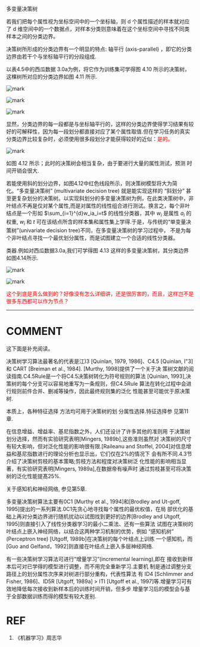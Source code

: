 


多变量决策树


若我们把每个属性视为坐标空间中的一个坐标轴，则 d 个属性描述的样本就对应了 d 维空间中的一个数据点，对样本分类则意味着在这个坐标空间中寻找不同类样本之间的分类边界。

决策树所形成的分类边界有一个明显的特点: 轴平行 (axis-parallel) ，即它的分类边界由若干个与坐标轴平行的分段组成.

以表4.5中的西瓜数据 3.0a为例，将它作为训练集可学得图 4.10 所示的决策树，这棵树所对应的分类边界如图 4.11 所示.

![mark](http://pacdb2bfr.bkt.clouddn.com/blog/image/180626/i3K079JdCK.png?imageslim)

![mark](http://pacdb2bfr.bkt.clouddn.com/blog/image/180626/9e1K4FLaDl.png?imageslim)

![mark](http://pacdb2bfr.bkt.clouddn.com/blog/image/180626/F1KD67GAd3.png?imageslim)


显然，分类边界的每一段都是与坐标轴平行的，这样的分类边界使得学习结果有较好的可解释性，因为每一段划分都直接对应了某个属性取值.但在学习任务的真实分类边界比较复杂时，必须使用很多段划分才能获得较好的近似：<span style="color:red;">是的。</span>

![mark](http://pacdb2bfr.bkt.clouddn.com/blog/image/180626/c63llmg2kJ.png?imageslim)

如图 4.12 所示；此时的决策树会相当复杂，由于要进行大量的属性测试，预测 时间开销会很大.

若能使用斜的划分边界，如图4.12中红色线段所示，则决策树模型将大为简化。“多变量决策树” (multivariate decision tree) 就是能实现这样的 “斜划分” 甚至更复杂划分的决策树。以实现斜划分的多变量决策树为例，在此类决策树中，非叶结点不再是仅对某个属性,而是对属性的线性组合进行测试。换言之，每个非叶结点是一个形如 $\sum_{i=1}^{d}w_ia_i=t$ 的线性分类器，其中 $w_i$ 是属性 $a_i$  的权重, $w_i$ 和 $t$ 可在该结点所含的样本集和属性集上学得.于是，与传统的“单变量决策树”(univariate decision tree)不同，在多变量决策树的学习过程中， 不是为每个非叶结点寻找一个最优划分属性，而是试图建立一个合适的线性分类器。

类器.例如对西瓜数据3.0a,我们可学得图 4.13 这样的多变量决策树，其分类边界如图4.14所示.

![mark](http://pacdb2bfr.bkt.clouddn.com/blog/image/180626/mJfb1l2ajk.png?imageslim)

![mark](http://pacdb2bfr.bkt.clouddn.com/blog/image/180626/AdHFkdBb3f.png?imageslim)

<span style="color:red;">这个到底是真么做到的？好像没有怎么详细讲，还是很厉害的，而且，这样岂不是很多东西都可以作为节点？</span>



* * *





# COMMENT

这下面是补充阅读。

决策树学习算法最著名的代表是江)3 [Quinlan, 1979, 1986]、C4.5 [Quinlan, I"3]和 CART [Breiman et al., 1984]. [Murthy, 1998]提供了一个关于决 策树文献的阅读指南.C4.5Rule是一个将C4.5决策树转化为符号规则的算法 [Quinlan, 1993],决策树的每个分支可以容易地重写为一条规则，但C4.5Rule 算法在转化过程中会进行规则前件合并、删减等操作，因此最终规则集的泛化 性能甚至可能优于原决策树.

本质上，各种特征选择 方法均可用于决策树的划 分属性选择.特征选择参 见第11章.


在信息增益、增益率、基尼指数之外，人们还设计了许多其他的准则用 于决策树划分选择，然而有实验研究表明[Mingers, 1989b],这些准则虽然对 决策树的尺寸有较大影响，但对泛化性能的影响很有限.[Raileanu and Stoffel, 2004]对信息增益和基尼指数进行的理论分析也显示出，它们仅在2%的情况下 会有所不同.4.3节介绍了决策树剪枝的基本策略;剪枝方法和程度对决策树泛 化性能的影响相当显著，有实验研究表明[Mingers, 1989a],在数据帝有噪声时 通过剪枝甚至可将决策树的泛化性能提髙25%.

关于感知机和神经网络, 参见第5章.


多变量决策树算法主要有0C1 [Murthy et al., 1994]和[Brodley and Ut-goff, 1995]提出的一系列算法.0C1先贪心地寻找每个属性的最优权值，在局 部优化的基础上再对分类边界进行随机扰动以试图找到更好的边界[Brodley and Utgoff, 1995]则直接引入了线性分类器学习的最小二乘法、还有一些算法 试图在决策树的叶结点上嵌入神经网络，以结合这两种学习机制的优势，例如 “感知机树” (Perceptron tree) [Utgoff, 1989b]在决策树的每个叶结点上训练 一个感知机，而[Guo and Gelfand，1992]则直接在叶结点上嵌入多层神经网络.

有一些决策树学习算法可进行“增量学习”(incremental learning),即在 接收到新样本后可对已学得的模型进行调整，而不用完全重新学习.主要机 制是通过调整分支路径上的划分属性次序来对树进行部分重构，代表性算法 有 ID4 [Schlimmer and Fisher, 1986]、ID5R [Utgoff, 1989a] > ITI [Utgoff et al., 1997]等.增量学习可有效地降低每次接收到新样本后的训练时间开销，但多步 增量学习后的模型会与基于全部数据训练而得的模型有较大差别.






# REF
  1. 《机器学习》周志华
